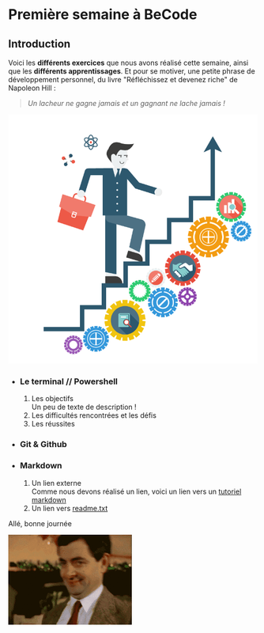 # Première semaine à BeCode

## Introduction
Voici les **différents exercices** que nous avons réalisé cette semaine, ainsi que les **différents apprentissages**.
Et pour se motiver, une petite phrase de développement personnel, du livre "Réfléchissez et devenez riche" de Napoleon Hill :

> *Un lacheur ne gagne jamais et un gagnant ne lache jamais !*

![Challenger](challenge.png)

- ### Le terminal // Powershell
    1. Les objectifs  
    Un peu de texte de description !
    1. Les difficultés rencontrées et les défis
    1. Les réussites
- ### Git & Github
- ### Markdown
    1. Un lien externe  
    Comme nous devons réalisé un lien, voici un lien vers un [tutoriel markdown](https://www.markdownguide.org)
    1. Un lien vers [readme.txt](../exercice-markdown/readme.txt)

Allé, bonne journée

![Bean](bean.gif)